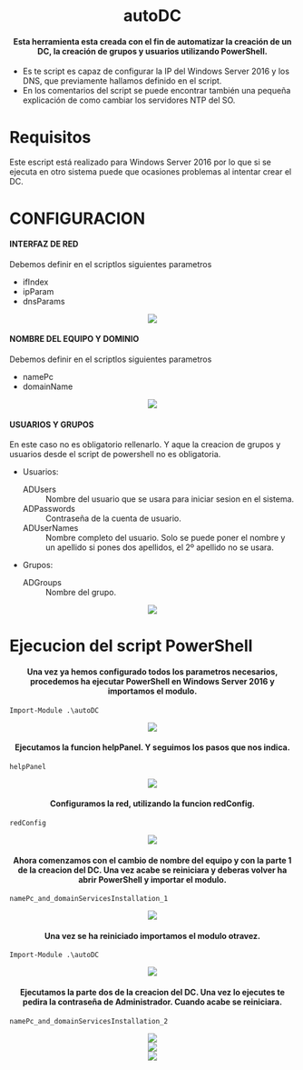 <div align="center">
  <h1>autoDC</h1>
  <h4>Esta herramienta esta creada con el fin de automatizar la creación de un DC, la creación de grupos y usuarios utilizando PowerShell.</h4>
</div>
<ul>
    <li>Es te script es capaz de configurar la IP del Windows Server 2016 y los DNS, que previamente hallamos definido en el script.</li>
    <li>En los comentarios del script se puede encontrar también una pequeña explicación de como cambiar los servidores NTP del SO.</li>
</ul> 

Requisitos
======
Este escript está realizado para Windows Server 2016 por lo que si se ejecuta en otro sistema puede que ocasiones problemas al intentar crear el DC.


CONFIGURACION
======
<h4>INTERFAZ DE RED</h4>
<p>Debemos definir en el scriptlos siguientes parametros</p>
<ul>
    <li>ifIndex</li>
    <li>ipParam</li>
    <li>dnsParams</li>
</ul> 
<div align="center">
  <img src="img/conf/red.png">
</div>

<h4>NOMBRE DEL EQUIPO Y DOMINIO</h4>
<p>Debemos definir en el scriptlos siguientes parametros</p>
<ul>
    <li>namePc</li>
    <li>domainName</li>
</ul> 
<div align="center">
  <img src="img/conf/userDomain.png">
</div>
<h4>USUARIOS Y GRUPOS</h4>
<p>En este caso no es obligatorio rellenarlo. Y aque la creacion de grupos y usuarios desde el script de powershell no es obligatoria.</p>
<ul>
    <li>Usuarios:</li>
    <dl>
      <dt>ADUsers</dt>
      <dd>Nombre del usuario que se usara para iniciar sesion en el sistema.</dd>
      <dt>ADPasswords</dt>
      <dd>Contraseña de la cuenta de usuario.<dd>
      <dt>ADUserNames</dt>
      <dd>Nombre completo del usuario. Solo se puede poner el nombre y un apellido si pones dos apellidos, el 2º apellido no se usara.</dd>
    </dl>
    <li>Grupos:</li>
    <dl>
      <dt>ADGroups</dt>
      <dd>Nombre del grupo.</dd>
    </dl>
</ul> 
<div align="center">
  <img src="img/conf/userGrup.png">
</div>

Ejecucion del script PowerShell
======
<div align="center">
  <h4>Una vez ya hemos configurado todos los parametros necesarios, procedemos ha ejecutar PowerShell en Windows Server 2016 y importamos el modulo.</h4>
</div>

    Import-Module .\autoDC
    
<div align="center">
  <img src="img/autoDC_1.png">
</div>

<div align="center">
  <h4>Ejecutamos la funcion helpPanel. Y seguimos los pasos que nos indica.</h4>
</div>

    helpPanel
    
<div align="center">
  <img src="img/autoDC_2.png">
</div>

<div align="center">
  <h4>Configuramos la red, utilizando la funcion redConfig.</h4>
</div>

    redConfig
    
<div align="center">
  <img src="img/autoDC_3.png">
</div>

<div align="center">
  <h4>Ahora comenzamos con el cambio de nombre del equipo y con la parte 1 de la creacion del DC. Una vez acabe se reiniciara y deberas volver ha abrir PowerShell y importar el modulo.</h4>
</div>

    namePc_and_domainServicesInstallation_1
    
<div align="center">
  <img src="img/autoDC_4.png">
</div>

<div align="center">
  <h4>Una vez se ha reiniciado importamos el modulo otravez.</h4>
</div>

    Import-Module .\autoDC
    
<div align="center">
  <img src="img/autoDC_5.png">
</div>

<div align="center">
  <h4>Ejecutamos la parte dos de la creacion del DC. Una vez lo ejecutes te pedira la contraseña de Administrador. Cuando acabe se reiniciara.</h4>
</div>

    namePc_and_domainServicesInstallation_2
    
<div align="center">
  <img src="img/autoDC_6.png"><br>
  <img src="img/autoDC_7.png"><br>
  <img src="img/autoDC_8.png"><br>
</div>
